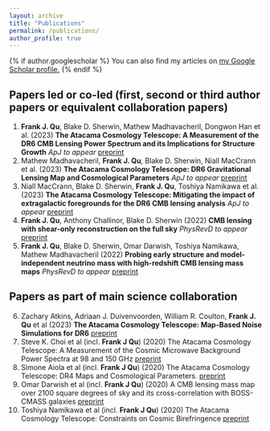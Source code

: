```yaml
---
layout: archive
title: "Publications"
permalink: /publications/
author_profile: true
---
```


{% if author.googlescholar %}
  You can also find my articles on <u><a href="{{author.googlescholar}}">my Google Scholar profile</a>.</u>
{% endif %}

##  Papers led or co-led (first, second or third author papers or equivalent collaboration papers)

1. **Frank J. Qu**, Blake D. Sherwin, Mathew Madhavacheril, Dongwon Han et al. (2023) **The Atacama Cosmology Telescope: A Measurement of the DR6 CMB Lensing Power Spectrum and its Implications for Structure Growth** *ApJ to appear*  [preprint](https://arxiv.org/abs/2304.05202)
2. Mathew Madhavacheril, **Frank J. Qu**, Blake D. Sherwin, Niall MacCrann et al. (2023) **The Atacama Cosmology Telescope: DR6 Gravitational Lensing Map and Cosmological Parameters** *ApJ to appear* [preprint](https://arxiv.org/abs/2304.05203 )
3. Niall MacCrann, Blake D. Sherwin, **Frank J. Qu**, Toshiya Namikawa et al. (2023) **The Atacama Cosmology Telescope: Mitigating the impact of extragalactic foregrounds for the DR6 CMB lensing analysis** *ApJ to appear* [preprint](https://arxiv.org/abs/2304.05196)
4. **Frank J. Qu**, Anthony Challinor, Blake D. Sherwin (2022) **CMB lensing with shear-only reconstruction on the full sky** *PhysRevD to appear* [preprint](https://arxiv.org/abs/2208.14988 )
5. **Frank J. Qu**, Blake D. Sherwin, Omar Darwish, Toshiya Namikawa, Mathew Madhavacheril (2022) **Probing early structure and model-independent neutrino mass with high-redshift CMB lensing mass maps** *PhysRevD to appear*  [preprint](https://arxiv.org/abs/arXiv:2208.04253)

## Papers as part of main science collaboration

6. Zachary Atkins, Adriaan J. Duivenvoorden, William R. Coulton, **Frank J. Qu** et al (2023) **The Atacama Cosmology Telescope: Map-Based Noise Simulations for DR6** 
[preprint](https://arxiv.org/abs/arXiv:2303.04180)
7. Steve K. Choi et al (incl. **Frank J Qu**) (2020) The Atacama Cosmology Telescope: A Measurement of the Cosmic Microwave Background Power Spectra at 98 and 150 GHz
[preprint](https://arxiv.org/abs/arXiv:2007.07289)
8. Simone Aiola et al (incl. **Frank J Qu**) (2020) The Atacama Cosmology Telescope: DR4 Maps and Cosmological Parameters. [preprint](https://arxiv.org/abs/arXiv:2007.07288 )
9. Omar Darwish et al (incl. **Frank J Qu**) (2020) A CMB lensing mass map over 2100 square degrees of sky and its cross-correlation with BOSS-CMASS galaxies [preprint](https://arxiv.org/abs/arXiv:2004.01139 )
10. Toshiya Namikawa et al (incl. **Frank J Qu**) (2020) The Atacama Cosmology Telescope: Constraints on Cosmic Birefringence [preprint](https://arxiv.org/abs/arXiv:2001.10465)